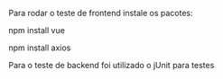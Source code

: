 Para rodar o teste de frontend instale os pacotes:

npm install vue

npm install axios

Para o teste de backend foi utilizado o jUnit para testes